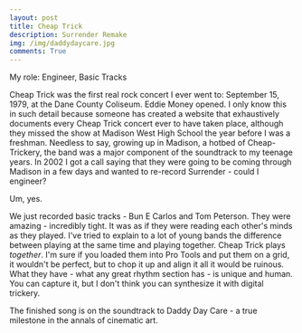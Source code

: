 ```yaml
---
layout: post
title: Cheap Trick 
description: Surrender Remake
img: /img/daddydaycare.jpg
comments: True
---
```


My role: Engineer, Basic Tracks

Cheap Trick was the first real rock concert I ever went to: September 15, 1979, at the Dane County Coliseum. Eddie Money opened. I only know this in such detail because someone has created a website that exhaustively documents every Cheap Trick concert ever to have taken place, although they missed the show at Madison West High School the year before I was a freshman. Needless to say, growing up in Madison, a hotbed of Cheap-Trickery, the band was a major component of the soundtrack to my teenage years. In 2002 I got a call saying that they were going to be coming through Madison in a few days and wanted to re-record Surrender - could I engineer? 

Um, yes.

We just recorded basic tracks - Bun E Carlos and Tom Peterson. They were amazing - incredibly tight. It was as if they were reading each other's minds as they played. I've tried to explain to a lot of young bands the difference between playing at the same time and playing together. Cheap Trick plays *together*. I'm sure if you loaded them into Pro Tools and put them on a grid, it wouldn't be perfect, but to chop it up and align it all it would be ruinous. What they have - what any great rhythm section has - is unique and human. You can capture it, but I don't think you can synthesize it with digital trickery.

The finished song is on the soundtrack to Daddy Day Care - a true milestone in the annals of cinematic art.

